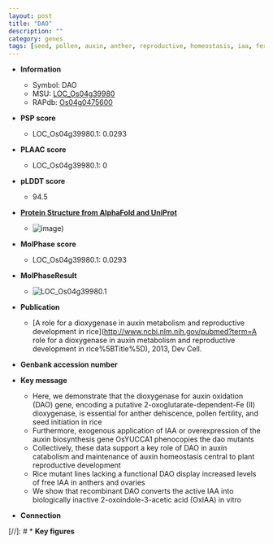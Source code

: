 ```yaml
---
layout: post
title: "DAO"
description: ""
category: genes
tags: [seed, pollen, auxin, anther, reproductive, homeostasis, iaa, fertility]
---
```


* **Information**  
    + Symbol: DAO  
    + MSU: [LOC_Os04g39980](http://rice.plantbiology.msu.edu/cgi-bin/ORF_infopage.cgi?orf=LOC_Os04g39980)  
    + RAPdb: [Os04g0475600](http://rapdb.dna.affrc.go.jp/viewer/gbrowse_details/irgsp1?name=Os04g0475600)  

* **PSP score**  
    + LOC_Os04g39980.1: 0.0293 

* **PLAAC score**  
    + LOC_Os04g39980.1: 0 

* **pLDDT score**
    + 94.5

* **[Protein Structure from AlphaFold and UniProt](https://www.uniprot.org/uniprotkb/Q7XKU5/entry#structure)**
    + ![image](https://ricepsp.github.io/images/Q7/AF-Q7XKU5-F1.png))

* **MolPhase score**
    + LOC_Os04g39980.1: 0.0293

* **MolPhaseResult**
    + ![LOC_Os04g39980.1](https://ricepsp.github.io/pictures/LOC_Os04g/LOC_Os04g39980.1.png)

* **Publication**  
    + [A role for a dioxygenase in auxin metabolism and reproductive development in rice](http://www.ncbi.nlm.nih.gov/pubmed?term=A role for a dioxygenase in auxin metabolism and reproductive development in rice%5BTitle%5D), 2013, Dev Cell.

* **Genbank accession number**  

* **Key message**  
    + Here, we demonstrate that the dioxygenase for auxin oxidation (DAO) gene, encoding a putative 2-oxoglutarate-dependent-Fe (II) dioxygenase, is essential for anther dehiscence, pollen fertility, and seed initiation in rice
    + Furthermore, exogenous application of IAA or overexpression of the auxin biosynthesis gene OsYUCCA1 phenocopies the dao mutants
    + Collectively, these data support a key role of DAO in auxin catabolism and maintenance of auxin homeostasis central to plant reproductive development
    + Rice mutant lines lacking a functional DAO display increased levels of free IAA in anthers and ovaries
    + We show that recombinant DAO converts the active IAA into biologically inactive 2-oxoindole-3-acetic acid (OxIAA) in vitro

* **Connection**  

[//]: # * **Key figures**  


